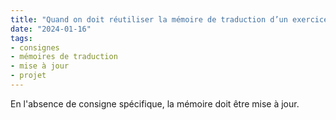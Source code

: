 ```yaml
---
title: "Quand on doit réutiliser la mémoire de traduction d’un exercice précédent, faut-il cocher la case “Mettre à jour” ?"
date: "2024-01-16"
tags:
- consignes
- mémoires de traduction
- mise à jour
- projet
---
```


En l'absence de consigne spécifique, la mémoire doit être mise à jour.

